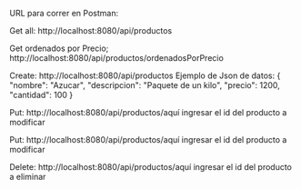 
URL para correr en Postman:

Get all:
http://localhost:8080/api/productos

Get ordenados por Precio;
http://localhost:8080/api/productos/ordenadosPorPrecio

Create:
http://localhost:8080/api/productos
Ejemplo de Json de datos:
{
    "nombre": "Azucar",
    "descripcion": "Paquete de un kilo",
    "precio": 1200,
    "cantidad": 100
}

Put:
http://localhost:8080/api/productos/aquí ingresar el id del producto a modificar

Put:
http://localhost:8080/api/productos/aquí ingresar el id del producto a modificar

Delete:
http://localhost:8080/api/productos/aquí ingresar el id del producto a eliminar
